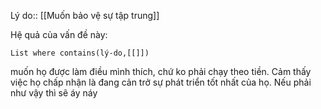 Lý do:: [[Muốn bảo vệ sự tập trung]]

Hệ quả của vấn đề này:
```dataview
List where contains(lý-do,[[]])
```

muốn họ được làm điều mình thích, chứ ko phải chạy theo tiền. Cảm thấy việc họ chấp nhận là đang cản trở sự phát triển tốt nhất của họ. Nếu phải như vậy thì sẽ áy náy